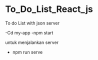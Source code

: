 # To_Do_List_React_js
To do List with json server 


-Cd my-app
-npm start

untuk menjalankan server
- npm run serve 
